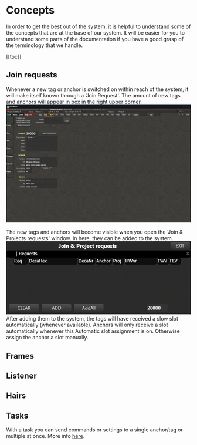 # Concepts
In order to get the best out of the system, it is helpful to understand some of the concepts that are at the base of our system.
It will be easier for you to understand some parts of the documentation if you have a good grasp of the terminology that we handle.

[[toc]]

## Join requests
Whenever a new tag or anchor is switched on within reach of the system, it will make itself known through a 'Join Request'.
The amount of new tags and anchors will appear in box in the right upper corner.
![slots_params](./img/cxRTLS/1_raw.png)

The new tags and anchors will become visible when you open the 'Join & Projects requests' window. In here, they can be added to the system.
![slots_params](./img/cxRTLS/x_joinreq_projreq.png)
After adding them to the system, the tags will have received a slow slot automatically (whenever available). Anchors will only receive a slot automatically whenever this Automatic slot assignment is on. Otherwise assign the anchor a slot manually.

## Frames


## Listener


## Hairs

## Tasks
With a task you can send commands or settings to a single anchor/tag or multiple at once. More info [here](cxRTLS_tasks.html).

